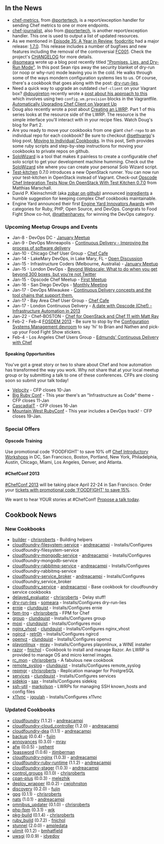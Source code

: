In the News<a name="news"></a>
-----------
* [chef-metrics](https://github.com/portertech/chef-metrics), from [@portertech](http://twitter.com/portertech), is a report/exception handler for sending Chef metrics to one or more endpoints.
* [chef-journalist](https://github.com/portertech/chef-journalist), also from [@portertech](https://twitter.com/portertech), is another report/exception handler. This one is used to output a list of updated resources.
* As we mentioned in [Episode 35: A Year in Review](http://foodfightshow.org/2013/01/food-fight-show-year-two.html), [foodcritic](http://acrmp.github.com/foodcritic/) had a major release:  [1.7.0](https://github.com/acrmp/foodcritic/blob/master/CHANGELOG.md).  This release includes a number of bugfixes and new features including the removal of the controversial [FC001](http://acrmp.github.com/foodcritic/#FC001).  Check the project's [CHANGELOG](https://github.com/acrmp/foodcritic/blob/master/CHANGELOG.md) for more details.
* [@someara](https://twitter.com/someara) wrote up a blog post recently titled ["Promises, Lies, and Dry-Run Mode"](http://blog.afistfulofservers.net/post/2012/12/21/promises-lies-and-dryrun-mode/).  In this post Sean rips away the security blanket of dry-run (or noop or why-run) mode leaving you in the cold.  He walks through some of the ways mondern configuration systems lies to us. Of course, there's a cookbook that goes along with the post:   [dry-run-lies](http://community.opscode.com/cookbooks/dry-run-lies).
* Need a quick way to upgrade an outdated `chef-client` on your Vagrant box?  [@dougireton](https://twitter.com/dougireton) recently wrote a [post about his approach to this](http://dougireton.com/blog/2012/12/23/automatically-upgrading-chef-client-on-vagrant-up/) which involves using two `config.vm.provision` blocks in the Vagrantfile.  [Automatically Upgrading Chef Client on Vagrant Up](http://dougireton.com/blog/2012/12/23/automatically-upgrading-chef-client-on-vagrant-up/)
* Doug also recently wrote a post about [Creating an LWRP](http://dougireton.com/blog/2012/12/31/creating-an-lwrp/).  Part 1 of this series looks at the resource side of the LWRP.  The resource is the simple interface you'll interact with in your recipe files.  Watch Doug's blog for Part 2.
* Are you ready to move your cookbooks from one giant `chef-repo` to an individual repo for each cookbook?  Be sure to checkout [@sethvargo](https://twitter.com/sethvargo)'s blog post, [Moving to Individual Cookbooks](http://sethvargo.com/20130102/moving-to-individual-cookbooks/).  In this post, Seth provides some ruby scripts and step-by-step instructions for moving your cookbooks to private repos on github.  
* [SoloWizard](http://www.solowizard.com/) is a tool that makes it painless to create a configurable chef solo script to get your development machine humming.  Check out the [SoloWizard](http://www.solowizard.com/) site where you can create your personal Solo Wizard script.
* [Test-kitchen](https://github.com/opscode/test-kitchen) 0.7.0 introduces a new OpenStack runner.  You can now run your test-kitchen in OpenStack instead of Vagrant.  Check-out [Opscode Chef Integration Tests Now On OpenStack With Test Kitchen 0.7.0](http://www.infoq.com/news/2013/01/test-kitchen-on-openstack) from Matthias Marschall.
* David P. Kleinschmidt (aka [zobar on github](https://github.com/zobar)) announced [ingredients](https://github.com/zobar/ingredients) a humble suggestion for keeping complex Chef cookbooks maintainable.  
* Engine Yard announced their first [Engine Yard Innovators Awards](https://blog.engineyard.com/2013/engine-yard-innovators-awards/) with categories for Ruby, PHP, Open Source, and DevOps.  Congrats to Food Fight Show co-hot, [@nathenharvey](https://twitter.com/nathenharvey), for winning the DevOps category.

### Upcoming Meetup Groups and Events
* Jan-8 - DevOps DC - [January Meetup](http://www.meetup.com/DevOpsDC/events/90355012/)
* Jan-9 - DevOps Minneapolis - [Continuous Delivery - Improving the process of software delivery](http://www.meetup.com/DevOps-Minneapolis/events/94351262/)
* Jan-10 - Chicago Chef User Group - [Chef Cafe](http://www.meetup.com/Chicago-Chef-User-Group/events/95348762/)
* Jan-14 - LakeMary DevOps, in Lake Mary, FL - [Open Discussion](http://www.meetup.com/LakeMary-DevOps/events/95923592/)
* Jan-15 - Infrastructure Coders (Melbourne, Australia) - [January Meetup](http://meetup.infrastructurecoders.com/events/91261252/)
* Jan-15 - London DevOps - [Beyond Webscale: What to do when you get beyond 300 boxes, but you're not Twitter](http://london-devops-jan-2013.eventbrite.com/)
* Jan-15 - Opscode Chef Meetup - [First Meetup](http://www.meetup.com/Opscode-Chef-Meetup/events/91432562/)
* Jan-16 - San Diego DevOps - [Monthly Meeting](http://www.meetup.com/sddevops/events/dlwztdyrcbvb/)
* Jan-17 - DevOps Milwaukee - [Continuous Delivery concepts and the tool chains that support them.](http://www.meetup.com/DevOps-Milwaukee/events/96337082/)
* Jan-17 - Bay Area Chef User Group - [Chef Cafe](http://www.meetup.com/The-Bay-Area-Chef-User-Group/events/97748582/)
* Jan-17 - London Continuous Delivery - [A date with Opscode (Chef) - Infrastructure Automation in 2013](http://www.meetup.com/London-Continuous-Delivery/events/94851972/)
* Jan-22 - Chef-BOSTON - [Chef for OpenStack and Chef 11 with Matt Ray](http://www.meetup.com/Chef-BOSTON/events/98235712/)
* Feb-2 - Feb-4 [FOSDEM 2013](https://fosdem.org/2013/) - Be sure to stop by the [Configuration Systems Management devroom](https://fosdem.org/2013/schedule/track/configuration_systems_management/) to say 'hi' to Brian and Nathen and pick-up your Food Fight Show stickers.
* Feb-4 - Los Angeles Chef Users Group - [Edmunds' Continuous Delivery with Chef](http://www.meetup.com/Los-Angeles-Chef-Users-Group/events/95257602/)

#### Speaking Opportunities

You've got a great story or two to share about Chef and how automation has transformed the way you work.  Why not share that at your local meetup group or by submitting a talk to one of these conferences.  CFPs are closing soon so submit your talk today!

* [Velocity](http://velocityconf.com/velocity2013/public/cfp/246) - CFP closes 10-Jan
* [Big Ruby Conf](http://www.bigrubyconf.com/) - This year there's an "Infrastructure as Code" theme - CFP closes 11-Jan
* [CascadiaIT](http://casitconf.org/casitconf13/) - CFP closes 16-Jan
* [Mountain West RubyConf](http://mtnwestrubyconf.org/) - This year includes a DevOps track! - CFP closes 19-Jan.

###  Special Offers

#### Opscode Training

Use promotional code 'FOODFIGHT' to save 10% off [Chef Introductory Workshops](http://opscode.eventbrite.com/) in DC, San Francisco, Boston, Portland, New York, Philadelphia, Austin, Chicago, Miami, Los Angeles, Denver, and Atlanta.  

#### #ChefConf 2013

[#ChefConf 2013](http://chefconf.opscode.com) will be taking place April 22-24 in San Francisco.  Order your [tickets with promotional code 'FOODFIGHT' to save 15%](https://chefconf2013.busyconf.com/bookings/new?discount=FOODFIGHT).

We want to hear YOUR stories at #ChefConf!  [Propose a talk today](https://chefconf2013.busyconf.com/proposals/new).

Cookbook News<a name="cookbooks"></a>
-------------
### New Cookbooks

* [builder](http://community.opscode.com/cookbooks/builder) - [chrisroberts](http://community.opscode.com/users/chrisroberts) - Building helpers
* [cloudfoundry-filesystem-service](http://community.opscode.com/cookbooks/cloudfoundry-filesystem-service) - [andreacampi](http://community.opscode.com/users/andreacampi) - Installs/Configures cloudfoundry-filesystem-service
* [cloudfoundry-mongodb-service](http://community.opscode.com/cookbooks/cloudfoundry-mongodb-service) - [andreacampi](http://community.opscode.com/users/andreacampi) - Installs/Configures cloudfoundry-mongodb-service
* [cloudfoundry-rabbitmq-service](http://community.opscode.com/cookbooks/cloudfoundry-rabbitmq-service) - [andreacampi](http://community.opscode.com/users/andreacampi) - Installs/Configures cloudfoundry-rabbitmq-service
* [cloudfoundry-service_broker](http://community.opscode.com/cookbooks/cloudfoundry-service_broker) - [andreacampi](http://community.opscode.com/users/andreacampi) - Installs/Configures cloudfoundry_service_broker
* [cloudfoundry_service](http://community.opscode.com/cookbooks/cloudfoundry_service) - [andreacampi](http://community.opscode.com/users/andreacampi) - Base cookbook for cloudfoundry service cookbooks
* [delayed_evaluator](http://community.opscode.com/cookbooks/delayed_evaluator) - [chrisroberts](http://community.opscode.com/users/chrisroberts) - Delay stuff!
* [dry-run-lies](http://community.opscode.com/cookbooks/dry-run-lies) - [someara](http://community.opscode.com/users/someara) - Installs/Configures dry-run-lies
* [ernie](http://community.opscode.com/cookbooks/ernie) - [clundquist](http://community.opscode.com/users/clundquist) - Installs/Configures ernie
* [fpm-tng](http://community.opscode.com/cookbooks/fpm-tng) - [chrisroberts](http://community.opscode.com/users/chrisroberts) - FPM for Chef
* [group](http://community.opscode.com/cookbooks/group) - [clundquist](http://community.opscode.com/users/clundquist) - Installs/Configures group
* [moxi](http://community.opscode.com/cookbooks/moxi) - [clundquist](http://community.opscode.com/users/clundquist) - Installs/Configures moxi
* [nginx_vhost](http://community.opscode.com/cookbooks/nginx_vhost) - [clundquist](http://community.opscode.com/users/clundquist) - Installs/Configures nginx_vhost
* [ngircd](http://community.opscode.com/cookbooks/ngircd) - [retr0h](http://community.opscode.com/users/retr0h) - Installs/Configures ngircd
* [openvz](http://community.opscode.com/cookbooks/openvz) - [clundquist](http://community.opscode.com/users/clundquist) - Installs/Configures openvz
* [playonlinux](http://community.opscode.com/cookbooks/playonlinux) - [mray](http://community.opscode.com/users/mray) - Installs/Configures playonlinux, a WINE installer
* [razor](http://community.opscode.com/cookbooks/razor) - [fnichol](http://community.opscode.com/users/fnichol) - Cookbook to install and manage Razor. An LWRP is provided to manage OS and micro kernel images.
* [rc_mon](http://community.opscode.com/cookbooks/rc_mon) - [chrisroberts](http://community.opscode.com/users/chrisroberts) - A fabulous new cookbook
* [remote_syslog](http://community.opscode.com/cookbooks/remote_syslog) - [clundquist](http://community.opscode.com/users/clundquist) - Installs/Configures remote_syslog
* [repmgr](http://community.opscode.com/cookbooks/repmgr) - [chrisroberts](http://community.opscode.com/users/chrisroberts) - Replication manager for PostgreSQL
* [services](http://community.opscode.com/cookbooks/services) - [clundquist](http://community.opscode.com/users/clundquist) - Installs/Configures services
* [sidekiq](http://community.opscode.com/cookbooks/sidekiq) - [sax](http://community.opscode.com/users/sax) - Installs/Configures sidekiq
* [ssh-util](http://community.opscode.com/cookbooks/ssh-util) - [markolson](http://community.opscode.com/users/markolson) - LWRPs for managing SSH known_hosts and config files
* [x11vnc](http://community.opscode.com/cookbooks/x11vnc) - [jgoulah](http://community.opscode.com/users/jgoulah) - Installs/Configures x11vnc


### Updated Cookbooks
* [cloudfoundry](http://community.opscode.com/cookbooks/cloudfoundry) (1.1.2) - [andreacampi](http://community.opscode.com/users/andreacampi)
* [cloudfoundry-cloud_controller](http://community.opscode.com/cookbooks/cloudfoundry-cloud_controller) (1.2.0) - [andreacampi](http://community.opscode.com/users/andreacampi)
* [cloudfoundry-dea](http://community.opscode.com/cookbooks/cloudfoundry-dea) (1.1.1) - [andreacampi](http://community.opscode.com/users/andreacampi)
* [backup](http://community.opscode.com/cookbooks/backup) (0.0.4) - [fujin](http://community.opscode.com/users/fujin)
* [annoyances](http://community.opscode.com/cookbooks/annoyances) (0.3.0) - [mray](http://community.opscode.com/users/mray)
* [afw](http://community.opscode.com/cookbooks/afw) (0.0.5) - [jvehent](http://community.opscode.com/users/jvehent)
* [1password](http://community.opscode.com/cookbooks/1password) (1.0.6) - [jtimberman](http://community.opscode.com/users/jtimberman)
* [cloudfoundry-nginx](http://community.opscode.com/cookbooks/cloudfoundry-nginx) (1.0.3) - [andreacampi](http://community.opscode.com/users/andreacampi)
* [cloudfoundry-ruby-runtime](http://community.opscode.com/cookbooks/cloudfoundry-ruby-runtime) (1.1.2) - [andreacampi](http://community.opscode.com/users/andreacampi)
* [cloudfoundry-stager](http://community.opscode.com/cookbooks/cloudfoundry-stager) (1.0.3) - [andreacampi](http://community.opscode.com/users/andreacampi)
* [control_groups](http://community.opscode.com/cookbooks/control_groups) (0.1.0) - [chrisroberts](http://community.opscode.com/users/chrisroberts)
* [cpan-plus](http://community.opscode.com/cookbooks/cpan-plus) (0.0.3) - [melezhik](http://community.opscode.com/users/melezhik)
* [deploy_wrapper](http://community.opscode.com/cookbooks/deploy_wrapper) (0.0.2) - [cwjohnston](http://community.opscode.com/users/cwjohnston)
* [discovery](http://community.opscode.com/cookbooks/discovery) (0.2.0) - [fujin](http://community.opscode.com/users/fujin)
* [gpg](http://community.opscode.com/cookbooks/gpg) (0.1.1) - [chrisroberts](http://community.opscode.com/users/chrisroberts)
* [nats](http://community.opscode.com/cookbooks/nats) (1.0.1) - [andreacampi](http://community.opscode.com/users/andreacampi)
* [omnibus_updater](http://community.opscode.com/cookbooks/omnibus_updater) (0.1.0) - [chrisroberts](http://community.opscode.com/users/chrisroberts)
* [php-fpm](http://community.opscode.com/cookbooks/php-fpm) (0.3.1) - [wik](http://community.opscode.com/users/wik)
* [pkg-build](http://community.opscode.com/cookbooks/pkg-build) (0.1.4) - [chrisroberts](http://community.opscode.com/users/chrisroberts)
* [ruby_build](http://community.opscode.com/cookbooks/ruby_build) (0.7.2) - [fnichol](http://community.opscode.com/users/fnichol)
* [stunnel](http://community.opscode.com/cookbooks/stunnel) (2.0.0) - [ampledata](http://community.opscode.com/users/ampledata)
* [ulimit](http://community.opscode.com/cookbooks/ulimit) (0.1.2) - [bmhatfield](http://community.opscode.com/users/bmhatfield)
* [uwsgi](http://community.opscode.com/cookbooks/uwsgi) (0.0.9) - [idyedov](http://community.opscode.com/users/idyedov)
